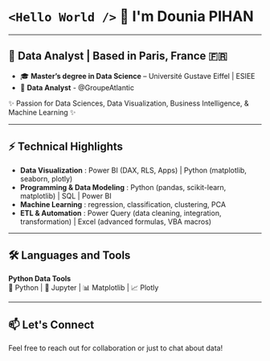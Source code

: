 # `<Hello World />` 👋 I'm Dounia PIHAN 


---

## 📍 Data Analyst | Based in Paris, France 🇫🇷  

* 🎓 **Master’s degree in Data Science** – Université Gustave Eiffel | ESIEE
* 💼 **Data Analyst** - @GroupeAtlantic
  
✨  Passion for Data Sciences, Data Visualization, Business Intelligence, & Machine Learning ✨

---

## ⚡ Technical Highlights  

- **Data Visualization** : Power BI (DAX, RLS, Apps) | Python (matplotlib, seaborn, plotly)
- **Programming & Data Modeling** : Python (pandas, scikit-learn, matplotlib) | SQL | Power BI
- **Machine Learning** : regression, classification, clustering, PCA  
- **ETL & Automation** : Power Query (data cleaning, integration, transformation) | Excel (advanced formulas, VBA macros)

---

## 🛠️ Languages and Tools  

**Python Data Tools**  
🐍 Python | 📓 Jupyter | 📊 Matplotlib | 📈 Plotly   

---

## 📫 Let's Connect  

 Feel free to reach out for collaboration or just to chat about data!  

<!--
**dounia-pihan/dounia-pihan** is a ✨ _special_ ✨ repository because its `README.md` (this file) appears on your GitHub profile.

Here are some ideas to get you started:

- 🔭 I’m currently working on ...
- 🌱 I’m currently learning ...
- 👯 I’m looking to collaborate on ...
- 🤔 I’m looking for help with ...
- 💬 Ask me about ...
- 📫 How to reach me: ...
- 😄 Pronouns: ...
- ⚡ Fun fact: ...
-->
